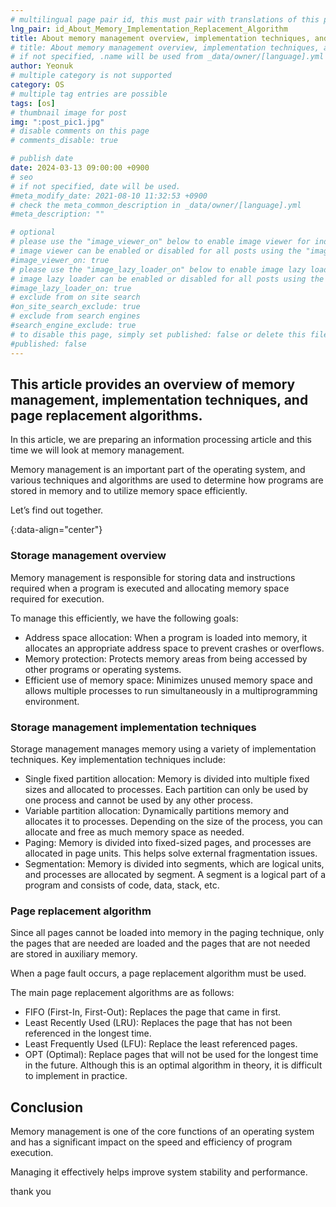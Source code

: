```yaml
---
# multilingual page pair id, this must pair with translations of this page. (This name must be unique)
lng_pair: id_About_Memory_Implementation_Replacement_Algorithm
title: About memory management overview, implementation techniques, and page replacement algorithm
# title: About memory management overview, implementation techniques, and page replacement algorithm
# if not specified, .name will be used from _data/owner/[language].yml
author: Yeonuk
# multiple category is not supported
category: OS
# multiple tag entries are possible
tags: [os]
# thumbnail image for post
img: ":post_pic1.jpg"
# disable comments on this page
# comments_disable: true

# publish date
date: 2024-03-13 09:00:00 +0900
# seo
# if not specified, date will be used.
#meta_modify_date: 2021-08-10 11:32:53 +0900
# check the meta_common_description in _data/owner/[language].yml
#meta_description: ""

# optional
# please use the "image_viewer_on" below to enable image viewer for individual pages or posts (_posts/ or [language]/_posts folders).
# image viewer can be enabled or disabled for all posts using the "image_viewer_posts: true" setting in _data/conf/main.yml.
#image_viewer_on: true
# please use the "image_lazy_loader_on" below to enable image lazy loader for individual pages or posts (_posts/ or [language]/_posts folders).
# image lazy loader can be enabled or disabled for all posts using the "image_lazy_loader_posts: true" setting in _data/conf/main.yml.
#image_lazy_loader_on: true
# exclude from on site search
#on_site_search_exclude: true
# exclude from search engines
#search_engine_exclude: true
# to disable this page, simply set published: false or delete this file
#published: false
---
```


<!-- outline-start -->

## This article provides an overview of memory management, implementation techniques, and page replacement algorithms.

In this article, we are preparing an information processing article and this time we will look at memory management.

Memory management is an important part of the operating system, and various techniques and algorithms are used to determine how programs are stored in memory and to utilize memory space efficiently.

Let’s find out together.

{:data-align="center"}

<!-- outline-end -->

### Storage management overview

Memory management is responsible for storing data and instructions required when a program is executed and allocating memory space required for execution.

To manage this efficiently, we have the following goals:

- Address space allocation: When a program is loaded into memory, it allocates an appropriate address space to prevent crashes or overflows.
- Memory protection: Protects memory areas from being accessed by other programs or operating systems.
- Efficient use of memory space: Minimizes unused memory space and allows multiple processes to run simultaneously in a multiprogramming environment.

### Storage management implementation techniques

Storage management manages memory using a variety of implementation techniques. Key implementation techniques include:

- Single fixed partition allocation: Memory is divided into multiple fixed sizes and allocated to processes. Each partition can only be used by one process and cannot be used by any other process.
- Variable partition allocation: Dynamically partitions memory and allocates it to processes. Depending on the size of the process, you can allocate and free as much memory space as needed.
- Paging: Memory is divided into fixed-sized pages, and processes are allocated in page units. This helps solve external fragmentation issues.
- Segmentation: Memory is divided into segments, which are logical units, and processes are allocated by segment. A segment is a logical part of a program and consists of code, data, stack, etc.

### Page replacement algorithm

Since all pages cannot be loaded into memory in the paging technique, only the pages that are needed are loaded and the pages that are not needed are stored in auxiliary memory.

When a page fault occurs, a page replacement algorithm must be used.

The main page replacement algorithms are as follows:

- FIFO (First-In, First-Out): Replaces the page that came in first.
- Least Recently Used (LRU): Replaces the page that has not been referenced in the longest time.
- Least Frequently Used (LFU): Replace the least referenced pages.
- OPT (Optimal): Replace pages that will not be used for the longest time in the future. Although this is an optimal algorithm in theory, it is difficult to implement in practice.

## Conclusion

Memory management is one of the core functions of an operating system and has a significant impact on the speed and efficiency of program execution.

Managing it effectively helps improve system stability and performance.

thank you
